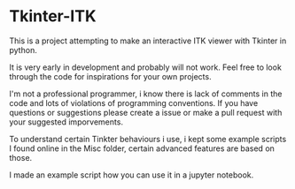 # Tkinter-ITK
This is a project attempting to make an interactive ITK viewer with Tkinter in python.

It is very early in development and probably will not work. Feel free to look through the code for inspirations for your own projects.

I'm not a professional programmer, i know there is lack of comments in the code and lots of violations of programming conventions. If you have questions or suggestions please create a issue or make a pull request with your suggested imporvements.  

To understand certain Tinkter behaviours i use, i kept some example scripts I found online in the Misc folder, certain advanced features are based on those.

I made an example script how you can use it in a jupyter notebook.  